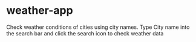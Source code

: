 # weather-app

Check weather conditions of cities using city names. Type City name into the search bar and click the search icon to check weather data
